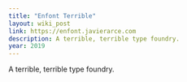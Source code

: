 ```yaml
---
title: "Enfont Terrible"
layout: wiki_post
link: https://enfont.javierarce.com
description: A terrible, terrible type foundry.
year: 2019
---
```

A terrible, terrible type foundry.
